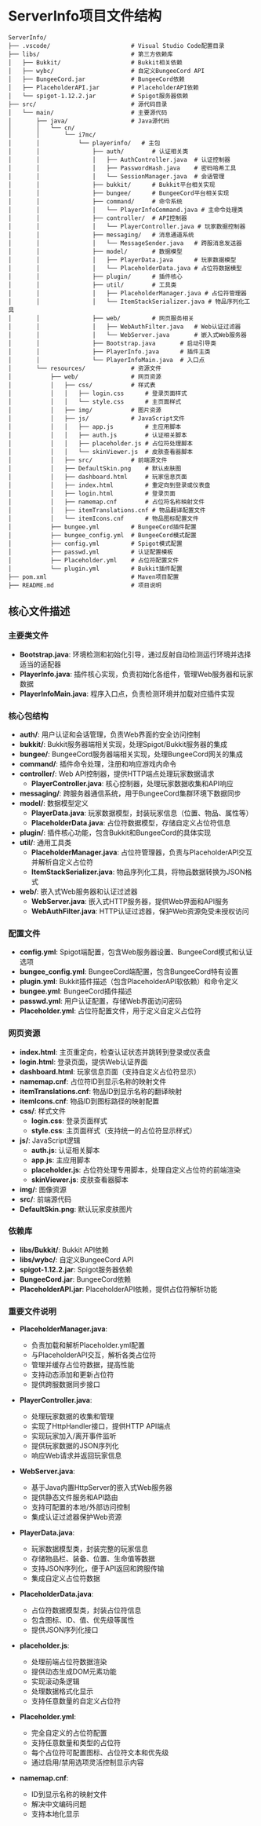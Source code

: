 # ServerInfo项目文件结构

```
ServerInfo/
├── .vscode/                       # Visual Studio Code配置目录
├── libs/                          # 第三方依赖库
│   ├── Bukkit/                    # Bukkit相关依赖
│   ├── wybc/                      # 自定义BungeeCord API
│   ├── BungeeCord.jar             # BungeeCord依赖
│   ├── PlaceholderAPI.jar         # PlaceholderAPI依赖
│   └── spigot-1.12.2.jar          # Spigot服务器依赖
├── src/                           # 源代码目录
│   └── main/                      # 主要源代码
│       ├── java/                  # Java源代码
│       │   └── cn/
│       │       └── i7mc/
│       │           └── playerinfo/   # 主包
│       │               ├── auth/        # 认证相关类
│       │               │   ├── AuthController.java  # 认证控制器
│       │               │   ├── PasswordHash.java    # 密码哈希工具
│       │               │   └── SessionManager.java  # 会话管理
│       │               ├── bukkit/      # Bukkit平台相关实现
│       │               ├── bungee/      # BungeeCord平台相关实现
│       │               ├── command/     # 命令系统
│       │               │   └── PlayerInfoCommand.java # 主命令处理类
│       │               ├── controller/  # API控制器
│       │               │   └── PlayerController.java # 玩家数据控制器
│       │               ├── messaging/   # 消息通道系统
│       │               │   └── MessageSender.java   # 跨服消息发送器
│       │               ├── model/       # 数据模型
│       │               │   ├── PlayerData.java      # 玩家数据模型
│       │               │   └── PlaceholderData.java # 占位符数据模型
│       │               ├── plugin/      # 插件核心
│       │               ├── util/        # 工具类
│       │               │   ├── PlaceholderManager.java # 占位符管理器
│       │               │   └── ItemStackSerializer.java # 物品序列化工具
│       │               ├── web/         # 网页服务相关
│       │               │   ├── WebAuthFilter.java   # Web认证过滤器
│       │               │   └── WebServer.java       # 嵌入式Web服务器
│       │               ├── Bootstrap.java       # 启动引导类
│       │               ├── PlayerInfo.java      # 插件主类
│       │               └── PlayerInfoMain.java  # 入口点
│       └── resources/             # 资源文件
│           ├── web/               # 网页资源
│           │   ├── css/           # 样式表
│           │   │   ├── login.css      # 登录页面样式
│           │   │   └── style.css      # 主页面样式
│           │   ├── img/           # 图片资源
│           │   ├── js/            # JavaScript文件
│           │   │   ├── app.js         # 主应用脚本
│           │   │   ├── auth.js        # 认证相关脚本
│           │   │   ├── placeholder.js # 占位符处理脚本
│           │   │   └── skinViewer.js  # 皮肤查看器脚本
│           │   ├── src/           # 前端源文件
│           │   ├── DefaultSkin.png    # 默认皮肤图
│           │   ├── dashboard.html     # 玩家信息页面
│           │   ├── index.html         # 重定向到登录或仪表盘
│           │   ├── login.html         # 登录页面
│           │   ├── namemap.cnf        # 占位符名称映射文件
│           │   ├── itemTranslations.cnf # 物品翻译配置文件
│           │   └── itemIcons.cnf      # 物品图标配置文件
│           ├── bungee.yml         # BungeeCord插件配置
│           ├── bungee_config.yml  # BungeeCord模式配置
│           ├── config.yml         # Spigot模式配置
│           ├── passwd.yml         # 认证配置模板
│           ├── Placeholder.yml    # 占位符配置文件
│           └── plugin.yml         # Bukkit插件配置
├── pom.xml                        # Maven项目配置
├── README.md                      # 项目说明
```

## 核心文件描述

### 主要类文件

- **Bootstrap.java**: 环境检测和初始化引导，通过反射自动检测运行环境并选择适当的适配器
- **PlayerInfo.java**: 插件核心实现，负责初始化各组件，管理Web服务器和玩家数据
- **PlayerInfoMain.java**: 程序入口点，负责检测环境并加载对应插件实现

### 核心包结构

- **auth/**: 用户认证和会话管理，负责Web界面的安全访问控制
- **bukkit/**: Bukkit服务器端相关实现，处理Spigot/Bukkit服务器的集成
- **bungee/**: BungeeCord服务器端相关实现，处理BungeeCord网关的集成
- **command/**: 插件命令处理，注册和响应游戏内命令
- **controller/**: Web API控制器，提供HTTP端点处理玩家数据请求
  - **PlayerController.java**: 核心控制器，处理玩家数据收集和API响应
- **messaging/**: 跨服务器通信系统，用于BungeeCord集群环境下数据同步
- **model/**: 数据模型定义
  - **PlayerData.java**: 玩家数据模型，封装玩家信息（位置、物品、属性等）
  - **PlaceholderData.java**: 占位符数据模型，存储自定义占位符信息
- **plugin/**: 插件核心功能，包含Bukkit和BungeeCord的具体实现
- **util/**: 通用工具类
  - **PlaceholderManager.java**: 占位符管理器，负责与PlaceholderAPI交互并解析自定义占位符
  - **ItemStackSerializer.java**: 物品序列化工具，将物品数据转换为JSON格式
- **web/**: 嵌入式Web服务器和认证过滤器
  - **WebServer.java**: 嵌入式HTTP服务器，提供Web界面和API服务
  - **WebAuthFilter.java**: HTTP认证过滤器，保护Web资源免受未授权访问

### 配置文件

- **config.yml**: Spigot端配置，包含Web服务器设置、BungeeCord模式和认证选项
- **bungee_config.yml**: BungeeCord端配置，包含BungeeCord特有设置
- **plugin.yml**: Bukkit插件描述（包含PlaceholderAPI软依赖）和命令定义
- **bungee.yml**: BungeeCord插件描述
- **passwd.yml**: 用户认证配置，存储Web界面访问密码
- **Placeholder.yml**: 占位符配置文件，用于定义自定义占位符

### 网页资源

- **index.html**: 主页重定向，检查认证状态并跳转到登录或仪表盘
- **login.html**: 登录页面，提供Web认证界面
- **dashboard.html**: 玩家信息页面（支持自定义占位符显示）
- **namemap.cnf**: 占位符ID到显示名称的映射文件
- **itemTranslations.cnf**: 物品ID到显示名称的翻译映射
- **itemIcons.cnf**: 物品ID到图标路径的映射配置
- **css/**: 样式文件
  - **login.css**: 登录页面样式
  - **style.css**: 主页面样式（支持统一的占位符显示样式）
- **js/**: JavaScript逻辑
  - **auth.js**: 认证相关脚本
  - **app.js**: 主应用脚本
  - **placeholder.js**: 占位符处理专用脚本，处理自定义占位符的前端渲染
  - **skinViewer.js**: 皮肤查看器脚本
- **img/**: 图像资源
- **src/**: 前端源代码
- **DefaultSkin.png**: 默认玩家皮肤图片

### 依赖库

- **libs/Bukkit/**: Bukkit API依赖
- **libs/wybc/**: 自定义BungeeCord API
- **spigot-1.12.2.jar**: Spigot服务器依赖
- **BungeeCord.jar**: BungeeCord依赖
- **PlaceholderAPI.jar**: PlaceholderAPI依赖，提供占位符解析功能

### 重要文件说明

- **PlaceholderManager.java**: 
  - 负责加载和解析Placeholder.yml配置
  - 与PlaceholderAPI交互，解析各类占位符
  - 管理并缓存占位符数据，提高性能
  - 支持动态添加和更新占位符
  - 提供跨服数据同步接口

- **PlayerController.java**:
  - 处理玩家数据的收集和管理
  - 实现了HttpHandler接口，提供HTTP API端点
  - 实现玩家加入/离开事件监听
  - 提供玩家数据的JSON序列化
  - 响应Web请求并返回玩家信息

- **WebServer.java**:
  - 基于Java内置HttpServer的嵌入式Web服务器
  - 提供静态文件服务和API路由
  - 支持可配置的本地/外部访问控制
  - 集成认证过滤器保护Web资源

- **PlayerData.java**:
  - 玩家数据模型类，封装完整的玩家信息
  - 存储物品栏、装备、位置、生命值等数据
  - 支持JSON序列化，便于API返回和跨服传输
  - 集成自定义占位符数据

- **PlaceholderData.java**:
  - 占位符数据模型类，封装占位符信息
  - 包含图标、ID、值、优先级等属性
  - 提供JSON序列化接口

- **placeholder.js**:
  - 处理前端占位符数据渲染
  - 提供动态生成DOM元素功能
  - 实现滚动条逻辑
  - 处理数据格式化显示
  - 支持任意数量的自定义占位符

- **Placeholder.yml**:
  - 完全自定义的占位符配置
  - 支持任意数量和类型的占位符
  - 每个占位符可配置图标、占位符文本和优先级
  - 通过启用/禁用选项灵活控制显示内容

- **namemap.cnf**:
  - ID到显示名称的映射文件
  - 解决中文编码问题
  - 支持本地化显示 